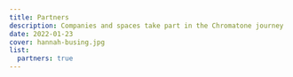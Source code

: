 ```yaml
---
title: Partners
description: Companies and spaces take part in the Chromatone journey
date: 2022-01-23
cover: hannah-busing.jpg
list:
  partners: true
---
```


